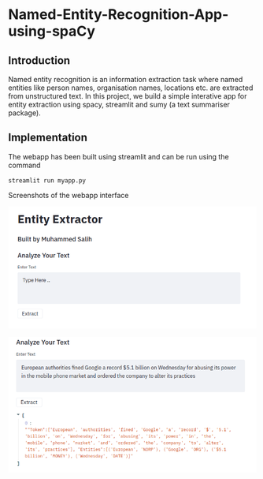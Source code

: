 # Named-Entity-Recognition-App-using-spaCy

## Introduction
Named entity recognition is an information extraction task where named entities like person names, organisation names, locations etc. are extracted from unstructured text. In this project, we build a simple interative app for entity extraction using spacy, streamlit and sumy (a text summariser package).

## Implementation
The webapp has been built using streamlit and can be run using the command 
```
streamlit run myapp.py
```
<div style="text-align: "center"> Screenshots of the webapp interface </div>

![App 1](https://github.com/muhammedsalihk/Named-Entity-Recognition-App-using-spaCy/blob/master/Images/App%201.png)

![App 2](https://github.com/muhammedsalihk/Named-Entity-Recognition-App-using-spaCy/blob/master/Images/App%202.png)
